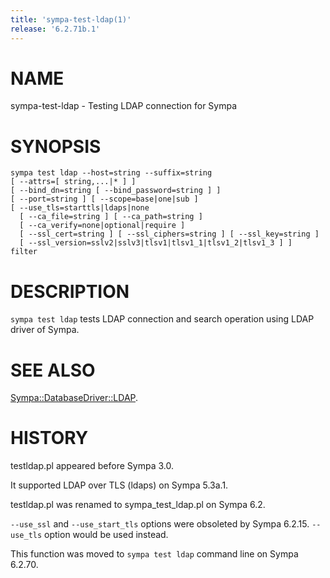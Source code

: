 ```yaml
---
title: 'sympa-test-ldap(1)'
release: '6.2.71b.1'
---
```


# NAME

sympa-test-ldap - Testing LDAP connection for Sympa

# SYNOPSIS

    sympa test ldap --host=string --suffix=string
    [ --attrs=[ string,...|* ] ]
    [ --bind_dn=string [ --bind_password=string ] ]
    [ --port=string ] [ --scope=base|one|sub ]
    [ --use_tls=starttls|ldaps|none
      [ --ca_file=string ] [ --ca_path=string ]
      [ --ca_verify=none|optional|require ]
      [ --ssl_cert=string ] [ --ssl_ciphers=string ] [ --ssl_key=string ]
      [ --ssl_version=sslv2|sslv3|tlsv1|tlsv1_1|tlsv1_2|tlsv1_3 ] ]
    filter

# DESCRIPTION

`sympa test ldap` tests LDAP connection and search operation using LDAP
driver of Sympa.

# SEE ALSO

[Sympa::DatabaseDriver::LDAP](./Sympa-DatabaseDriver-LDAP.3.md).

# HISTORY

testldap.pl appeared before Sympa 3.0.

It supported LDAP over TLS (ldaps) on Sympa 5.3a.1.

testldap.pl was renamed to sympa\_test\_ldap.pl on Sympa 6.2.

`--use_ssl` and `--use_start_tls` options were obsoleted by Sympa 6.2.15.
`--use_tls` option would be used instead.

This function was moved to `sympa test ldap` command line on Sympa 6.2.70.
